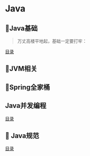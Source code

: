 # Java

## 🧱Java基础

> 万丈高楼平地起，基础一定要打牢：

[目录](JavaSE/_sidebar.md ":include")

## 🥡JVM相关

## 🍃Spring全家桶

## Java并发编程
[目录](juc/_sidebar.md ":include")

## 📖 Java规范

[目录](specification/_sidebar.md ":include")
